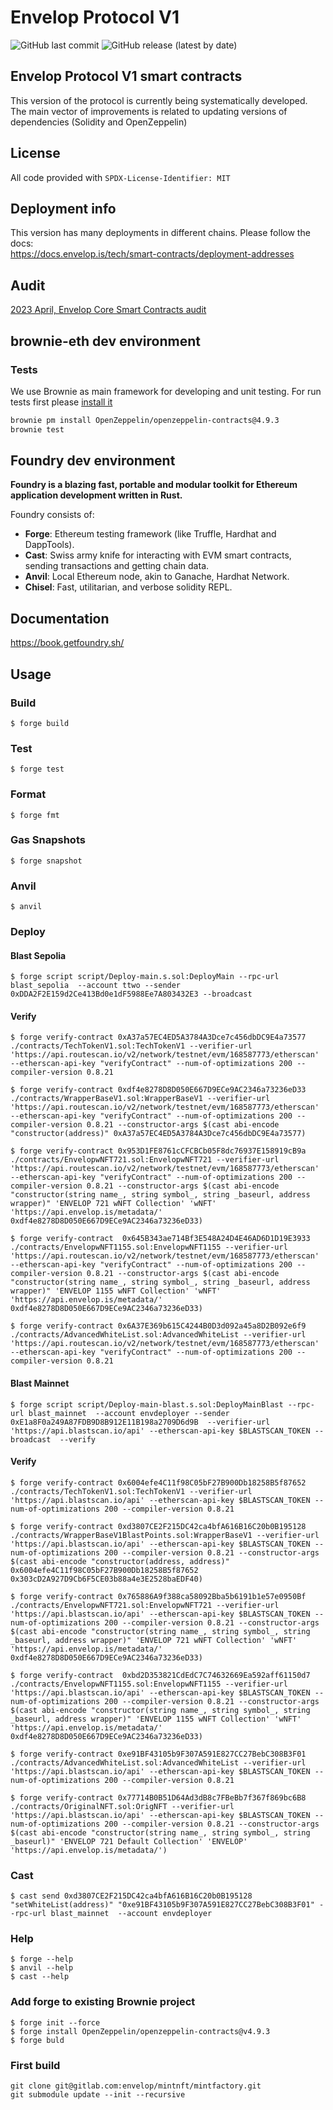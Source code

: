 # Envelop Protocol V1
![GitHub last commit](https://img.shields.io/github/last-commit/dao-envelop/envelop-protocol-v1)
![GitHub release (latest by date)](https://img.shields.io/github/v/release/dao-envelop/envelop-protocol-v1)
## Envelop Protocol V1 smart contracts  
This version of the protocol is currently being systematically developed. 
The main vector of improvements is related to updating versions 
of dependencies (Solidity and OpenZeppelin)

## License
All code provided with  `SPDX-License-Identifier: MIT`

## Deployment info  
This version has many deployments in different chains. Please follow the docs:  
https://docs.envelop.is/tech/smart-contracts/deployment-addresses  

## Audit  
[2023 April, Envelop Core Smart Contracts audit](./audit/20230420_iber_envelop_audit_rev2.pdf)

## brownie-eth dev environment
### Tests
We use Brownie as main framework for developing and unit testing. For run tests
first please [install it](https://eth-brownie.readthedocs.io/en/stable/install.html)

```bash
brownie pm install OpenZeppelin/openzeppelin-contracts@4.9.3
brownie test
```

## Foundry  dev environment

**Foundry is a blazing fast, portable and modular toolkit for Ethereum application development written in Rust.**

Foundry consists of:

-   **Forge**: Ethereum testing framework (like Truffle, Hardhat and DappTools).
-   **Cast**: Swiss army knife for interacting with EVM smart contracts, sending transactions and getting chain data.
-   **Anvil**: Local Ethereum node, akin to Ganache, Hardhat Network.
-   **Chisel**: Fast, utilitarian, and verbose solidity REPL.

## Documentation

https://book.getfoundry.sh/

## Usage

### Build

```shell
$ forge build
```

### Test

```shell
$ forge test
```

### Format

```shell
$ forge fmt
```

### Gas Snapshots

```shell
$ forge snapshot
```

### Anvil

```shell
$ anvil
```

### Deploy 
#### Blast Sepolia
```shell
$ forge script script/Deploy-main.s.sol:DeployMain --rpc-url blast_sepolia  --account ttwo --sender 0xDDA2F2E159d2Ce413Bd0e1dF5988Ee7A803432E3 --broadcast
```
#### Verify
```shell
$ forge verify-contract 0xA37a57EC4ED5A3784A3Dce7c456dbDC9E4a73577  ./contracts/TechTokenV1.sol:TechTokenV1 --verifier-url 'https://api.routescan.io/v2/network/testnet/evm/168587773/etherscan' --etherscan-api-key "verifyContract" --num-of-optimizations 200 --compiler-version 0.8.21 

$ forge verify-contract 0xdf4e8278D8D050E667D9ECe9AC2346a73236eD33  ./contracts/WrapperBaseV1.sol:WrapperBaseV1 --verifier-url 'https://api.routescan.io/v2/network/testnet/evm/168587773/etherscan' --etherscan-api-key "verifyContract" --num-of-optimizations 200 --compiler-version 0.8.21 --constructor-args $(cast abi-encode "constructor(address)" 0xA37a57EC4ED5A3784A3Dce7c456dbDC9E4a73577)

$ forge verify-contract 0x953D1FE8761cCFCBCb05F8dc76937E158919cB9a  ./contracts/EnvelopwNFT721.sol:EnvelopwNFT721 --verifier-url 'https://api.routescan.io/v2/network/testnet/evm/168587773/etherscan' --etherscan-api-key "verifyContract" --num-of-optimizations 200 --compiler-version 0.8.21 --constructor-args $(cast abi-encode "constructor(string name_, string symbol_, string _baseurl, address wrapper)" 'ENVELOP 721 wNFT Collection' 'wNFT' 'https://api.envelop.is/metadata/' 0xdf4e8278D8D050E667D9ECe9AC2346a73236eD33)

$ forge verify-contract  0x645B343ae714Bf3E548A24D4E46AD6D1D19E3933 ./contracts/EnvelopwNFT1155.sol:EnvelopwNFT1155 --verifier-url 'https://api.routescan.io/v2/network/testnet/evm/168587773/etherscan' --etherscan-api-key "verifyContract" --num-of-optimizations 200 --compiler-version 0.8.21 --constructor-args $(cast abi-encode "constructor(string name_, string symbol_, string _baseurl, address wrapper)" 'ENVELOP 1155 wNFT Collection' 'wNFT' 'https://api.envelop.is/metadata/' 0xdf4e8278D8D050E667D9ECe9AC2346a73236eD33)

$ forge verify-contract 0x6A37E369b615C4244B0D3d092a45a8D2B092e6f9  ./contracts/AdvancedWhiteList.sol:AdvancedWhiteList --verifier-url 'https://api.routescan.io/v2/network/testnet/evm/168587773/etherscan' --etherscan-api-key "verifyContract" --num-of-optimizations 200 --compiler-version 0.8.21 

```
#### Blast Mainnet
```shell
$ forge script script/Deploy-main-blast.s.sol:DeployMainBlast --rpc-url blast_mainnet  --account envdeployer --sender 0xE1a8F0a249A87FDB9D8B912E11B198a2709D6d9B  --verifier-url 'https://api.blastscan.io/api' --etherscan-api-key $BLASTSCAN_TOKEN --broadcast  --verify
```

#### Verify
```shell
$ forge verify-contract 0x6004efe4C11f98C05bF27B900Db18258B5f87652  ./contracts/TechTokenV1.sol:TechTokenV1 --verifier-url 'https://api.blastscan.io/api' --etherscan-api-key $BLASTSCAN_TOKEN --num-of-optimizations 200 --compiler-version 0.8.21 

$ forge verify-contract 0xd3807CE2F215DC42ca4bfA616B16C20b0B195128  ./contracts/WrapperBaseV1BlastPoints.sol:WrapperBaseV1 --verifier-url 'https://api.blastscan.io/api' --etherscan-api-key $BLASTSCAN_TOKEN --num-of-optimizations 200 --compiler-version 0.8.21 --constructor-args $(cast abi-encode "constructor(address, address)" 0x6004efe4C11f98C05bF27B900Db18258B5f87652 0x303cD2A927D9Cb6F5CE03b88a4e3E2528baEDF40)

$ forge verify-contract 0x765886A9f388ca58092Bba5b6191b1e57e0950Bf  ./contracts/EnvelopwNFT721.sol:EnvelopwNFT721 --verifier-url 'https://api.blastscan.io/api' --etherscan-api-key $BLASTSCAN_TOKEN --num-of-optimizations 200 --compiler-version 0.8.21 --constructor-args $(cast abi-encode "constructor(string name_, string symbol_, string _baseurl, address wrapper)" 'ENVELOP 721 wNFT Collection' 'wNFT' 'https://api.envelop.is/metadata/' 0xdf4e8278D8D050E667D9ECe9AC2346a73236eD33)

$ forge verify-contract  0xbd2D353821CdEdC7C74632669Ea592aff61150d7 ./contracts/EnvelopwNFT1155.sol:EnvelopwNFT1155 --verifier-url 'https://api.blastscan.io/api' --etherscan-api-key $BLASTSCAN_TOKEN --num-of-optimizations 200 --compiler-version 0.8.21 --constructor-args $(cast abi-encode "constructor(string name_, string symbol_, string _baseurl, address wrapper)" 'ENVELOP 1155 wNFT Collection' 'wNFT' 'https://api.envelop.is/metadata/' 0xdf4e8278D8D050E667D9ECe9AC2346a73236eD33)

$ forge verify-contract 0xe91BF43105b9F307A591E827CC27BebC308B3F01  ./contracts/AdvancedWhiteList.sol:AdvancedWhiteList --verifier-url 'https://api.blastscan.io/api' --etherscan-api-key $BLASTSCAN_TOKEN --num-of-optimizations 200 --compiler-version 0.8.21 

$ forge verify-contract 0x77714B0B51D64Ad3dB8c7FBeBb7f367f869bc6B8  ./contracts/OriginalNFT.sol:OrigNFT --verifier-url 'https://api.blastscan.io/api' --etherscan-api-key $BLASTSCAN_TOKEN --num-of-optimizations 200 --compiler-version 0.8.21 --constructor-args $(cast abi-encode "constructor(string name_, string symbol_, string _baseurl)" 'ENVELOP 721 Default Collection' 'ENVELOP' 'https://api.envelop.is/metadata/')
```

### Cast

```shell
$ cast send 0xd3807CE2F215DC42ca4bfA616B16C20b0B195128 "setWhiteList(address)" "0xe91BF43105b9F307A591E827CC27BebC308B3F01" --rpc-url blast_mainnet  --account envdeployer 

```

### Help

```shell
$ forge --help
$ anvil --help
$ cast --help
```
### Add forge to existing Brownie project
```shell
$ forge init --force
$ forge install OpenZeppelin/openzeppelin-contracts@v4.9.3
$ forge buld
```
### First build
```shell
git clone git@gitlab.com:envelop/mintnft/mintfactory.git
git submodule update --init --recursive
```